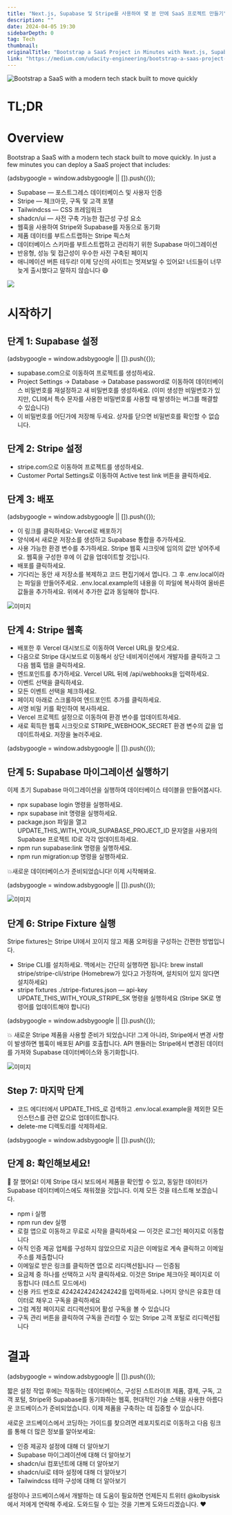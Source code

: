 ```yaml
---
title: "Next.js, Supabase 및 Stripe를 사용하여 몇 분 만에 SaaS 프로젝트 만들기"
description: ""
date: 2024-04-05 19:30
sidebarDepth: 0
tag: Tech
thumbnail: 
originalTitle: "Bootstrap a SaaS Project in Minutes with Next.js, Supabase, and Stripe"
link: "https://medium.com/udacity-engineering/bootstrap-a-saas-project-in-minutes-with-next-js-supabase-and-stripe-71cceb10c578"
---
```




![Bootstrap a SaaS with a modern tech stack built to move quickly](./img/BootstrapaSaaSProjectinMinuteswithNextjsSupabaseandStripe_0.png)

# TL;DR

# Overview

Bootstrap a SaaS with a modern tech stack built to move quickly. In just a few minutes you can deploy a SaaS project that includes:

<!-- ui-log 수평형 -->
<ins class="adsbygoogle"
  style="display:block"
  data-ad-client="ca-pub-4877378276818686"
  data-ad-slot="9743150776"
  data-ad-format="auto"
  data-full-width-responsive="true"></ins>
<component is="script">
(adsbygoogle = window.adsbygoogle || []).push({});
</component>

- Supabase — 포스트그레스 데이터베이스 및 사용자 인증
- Stripe — 체크아웃, 구독 및 고객 포턜
- Tailwindcss — CSS 프레임워크
- shadcn/ui — 사전 구축 가능한 접근성 구성 요소
- 웹훅을 사용하여 Stripe와 Supabase를 자동으로 동기화
- 제품 데이터를 부트스트랩하는 Stripe 픽스처
- 데이터베이스 스키마를 부트스트랩하고 관리하기 위한 Supabase 마이그레이션
- 반응형, 성능 및 접근성이 우수한 사전 구축된 페이지
- 애니메이션 버튼 테두리! 이제 당신의 사이트는 멋져보일 수 있어요! 너드들이 너무 늦게 출시했다고 말하지 않습니다 😄

![](./img/BootstrapaSaaSProjectinMinuteswithNextjsSupabaseandStripe_1.png)

# 시작하기

## 단계 1: Supabase 설정

<!-- ui-log 수평형 -->
<ins class="adsbygoogle"
  style="display:block"
  data-ad-client="ca-pub-4877378276818686"
  data-ad-slot="9743150776"
  data-ad-format="auto"
  data-full-width-responsive="true"></ins>
<component is="script">
(adsbygoogle = window.adsbygoogle || []).push({});
</component>

- supabase.com으로 이동하여 프로젝트를 생성하세요.
- Project Settings → Database → Database password로 이동하여 데이터베이스 비밀번호를 재설정하고 새 비밀번호를 생성하세요. (이미 생성한 비밀번호가 있지만, CLI에서 특수 문자를 사용한 비밀번호를 사용할 때 발생하는 버그를 해결할 수 있습니다)
- 이 비밀번호를 어딘가에 저장해 두세요. 상자를 닫으면 비밀번호를 확인할 수 없습니다.

## 단계 2: Stripe 설정

- stripe.com으로 이동하여 프로젝트를 생성하세요.
- Customer Portal Settings로 이동하여 Active test link 버튼을 클릭하세요.

## 단계 3: 배포

<!-- ui-log 수평형 -->
<ins class="adsbygoogle"
  style="display:block"
  data-ad-client="ca-pub-4877378276818686"
  data-ad-slot="9743150776"
  data-ad-format="auto"
  data-full-width-responsive="true"></ins>
<component is="script">
(adsbygoogle = window.adsbygoogle || []).push({});
</component>

- 이 링크를 클릭하세요: Vercel로 배포하기
- 양식에서 새로운 저장소를 생성하고 Supabase 통합을 추가하세요.
- 사용 가능한 환경 변수를 추가하세요. Stripe 웹훅 시크릿에 임의의 값만 넣어주세요. 웹훅을 구성한 후에 이 값을 업데이트할 것입니다.
- 배포를 클릭하세요.
- 기다리는 동안 새 저장소를 복제하고 코드 편집기에서 엽니다. 그 후 .env.local이라는 파일을 만들어주세요. .env.local.example의 내용을 이 파일에 복사하여 올바른 값들을 추가하세요. 위에서 추가한 값과 동일해야 합니다.

![이미지](./img/BootstrapaSaaSProjectinMinuteswithNextjsSupabaseandStripe_2.png)

## 단계 4: Stripe 웹훅

- 배포한 후 Vercel 대시보드로 이동하여 Vercel URL을 찾으세요.
- 다음으로 Stripe 대시보드로 이동해서 상단 네비게이션에서 개발자를 클릭하고 그 다음 웹훅 탭을 클릭하세요.
- 엔드포인트를 추가하세요. Vercel URL 뒤에 /api/webhooks을 입력하세요.
- 이벤트 선택을 클릭하세요.
- 모든 이벤트 선택을 체크하세요.
- 페이지 아래로 스크롤하여 엔드포인트 추가를 클릭하세요.
- 서명 비밀 키를 확인하여 복사하세요.
- Vercel 프로젝트 설정으로 이동하여 환경 변수를 업데이트하세요.
- 새로 획득한 웹훅 시크릿으로 STRIPE_WEBHOOK_SECRET 환경 변수의 값을 업데이트하세요. 저장을 눌러주세요.

<!-- ui-log 수평형 -->
<ins class="adsbygoogle"
  style="display:block"
  data-ad-client="ca-pub-4877378276818686"
  data-ad-slot="9743150776"
  data-ad-format="auto"
  data-full-width-responsive="true"></ins>
<component is="script">
(adsbygoogle = window.adsbygoogle || []).push({});
</component>

## 단계 5: Supabase 마이그레이션 실행하기

이제 초기 Supabase 마이그레이션을 실행하여 데이터베이스 테이블을 만들어봅시다.

- npx supabase login 명령을 실행하세요.
- npx supabase init 명령을 실행하세요.
- package.json 파일을 열고 UPDATE_THIS_WITH_YOUR_SUPABASE_PROJECT_ID 문자열을 사용자의 Supabase 프로젝트 ID로 각각 업데이트하세요.
- npm run supabase:link 명령을 실행하세요.
- npm run migration:up 명령을 실행하세요.

💥새로운 데이터베이스가 준비되었습니다! 이제 시작해봐요.

<!-- ui-log 수평형 -->
<ins class="adsbygoogle"
  style="display:block"
  data-ad-client="ca-pub-4877378276818686"
  data-ad-slot="9743150776"
  data-ad-format="auto"
  data-full-width-responsive="true"></ins>
<component is="script">
(adsbygoogle = window.adsbygoogle || []).push({});
</component>

![이미지](./img/BootstrapaSaaSProjectinMinuteswithNextjsSupabaseandStripe_3.png)

## 단계 6: Stripe Fixture 실행

Stripe fixtures는 Stripe UI에서 꼬이지 않고 제품 오퍼링을 구성하는 간편한 방법입니다.

- Stripe CLI를 설치하세요. 맥에서는 간단히 실행하면 됩니다: brew install stripe/stripe-cli/stripe (Homebrew가 있다고 가정하며, 설치되어 있지 않다면 설치하세요)
- stripe fixtures ./stripe-fixtures.json — api-key UPDATE_THIS_WITH_YOUR_STRIPE_SK 명령을 실행하세요
(Stripe SK로 명령어를 업데이트해야 합니다)

<!-- ui-log 수평형 -->
<ins class="adsbygoogle"
  style="display:block"
  data-ad-client="ca-pub-4877378276818686"
  data-ad-slot="9743150776"
  data-ad-format="auto"
  data-full-width-responsive="true"></ins>
<component is="script">
(adsbygoogle = window.adsbygoogle || []).push({});
</component>

💥 새로운 Stripe 제품을 사용할 준비가 되었습니다! 그게 아니라, Stripe에서 변경 사항이 발생하면 웹훅이 배포된 API를 호출합니다. API 핸들러는 Stripe에서 변경된 데이터를 가져와 Supabase 데이터베이스와 동기화합니다.

![이미지](./img/BootstrapaSaaSProjectinMinuteswithNextjsSupabaseandStripe_4.png)

## Step 7: 마지막 단계

- 코드 에디터에서 UPDATE_THIS_로 검색하고 .env.local.example을 제외한 모든 인스턴스를 관련 값으로 업데이트합니다.
- delete-me 디렉토리를 삭제하세요.

<!-- ui-log 수평형 -->
<ins class="adsbygoogle"
  style="display:block"
  data-ad-client="ca-pub-4877378276818686"
  data-ad-slot="9743150776"
  data-ad-format="auto"
  data-full-width-responsive="true"></ins>
<component is="script">
(adsbygoogle = window.adsbygoogle || []).push({});
</component>

## 단계 8: 확인해보세요!

🎉 잘 했어요! 이제 Stripe 대시 보드에서 제품을 확인할 수 있고, 동일한 데이터가 Supabase 데이터베이스에도 채워졌을 것입니다. 이제 모든 것을 테스트해 보겠습니다.

- npm i 실행
- npm run dev 실행
- 로컬 앱으로 이동하고 무료로 시작을 클릭하세요 — 이것은 로그인 페이지로 이동합니다
- 아직 인증 제공 업체를 구성하지 않았으므로 지금은 이메일로 계속 클릭하고 이메일 주소를 제출합니다
- 이메일로 받은 링크를 클릭하면 앱으로 리디렉션됩니다 — 인증됨
- 요금제 중 하나를 선택하고 시작 클릭하세요. 이것은 Stripe 체크아웃 페이지로 이동합니다 (테스트 모드에서)
- 신용 카드 번호로 4242424242424242를 입력하세요. 나머지 양식은 유효한 데이터로 채우고 구독을 클릭하세요
- 그럼 계정 페이지로 리디렉션되어 활성 구독을 볼 수 있습니다
- 구독 관리 버튼을 클릭하여 구독을 관리할 수 있는 Stripe 고객 포털로 리디렉션됩니다

# 결과

<!-- ui-log 수평형 -->
<ins class="adsbygoogle"
  style="display:block"
  data-ad-client="ca-pub-4877378276818686"
  data-ad-slot="9743150776"
  data-ad-format="auto"
  data-full-width-responsive="true"></ins>
<component is="script">
(adsbygoogle = window.adsbygoogle || []).push({});
</component>

짧은 설정 작업 후에는 작동하는 데이터베이스, 구성된 스트라이프 제품, 결제, 구독, 고객 포털, Stripe와 Supabase를 동기화하는 웹훅, 현대적인 기술 스택을 사용한 아름다운 코드베이스가 준비되었습니다. 이제 제품을 구축하는 데 집중할 수 있습니다.

새로운 코드베이스에서 코딩하는 가이드를 찾으려면 레포지토리로 이동하고 다음 링크를 통해 더 많은 정보를 알아보세요:

- 인증 제공자 설정에 대해 더 알아보기
- Supabase 마이그레이션에 대해 더 알아보기
- shadcn/ui 컴포넌트에 대해 더 알아보기
- shadcn/ui로 테마 설정에 대해 더 알아보기
- Tailwindcss 테마 구성에 대해 더 알아보기

설정이나 코드베이스에서 개발하는 데 도움이 필요하면 언제든지 트위터 @kolbysisk에서 저에게 연락해 주세요. 도와드릴 수 있는 것을 기쁘게 도와드리겠습니다. ❤️